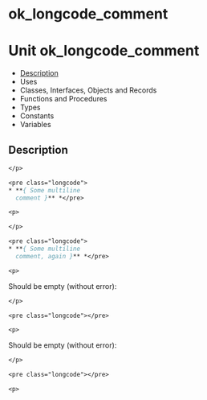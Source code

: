 # ok\_longcode\_comment


# Unit ok\_longcode\_comment

- [Description](#PasDoc-Description)
- Uses
- Classes, Interfaces, Objects and Records
- Functions and Procedures
- Types
- Constants
- Variables

<span id="PasDoc-Description"/>

## Description


```pascal
</p>

<pre class="longcode">
* **{ Some multiline
  comment }** *</pre>

<p>
```





```pascal
</p>

<pre class="longcode">
* **{ Some multiline
  comment, again }** *</pre>

<p>
```



Should be empty (without error):



```pascal
</p>

<pre class="longcode"></pre>

<p>
```



Should be empty (without error):



```pascal
</p>

<pre class="longcode"></pre>

<p>
```

<span id="PasDoc-Uses"/>
